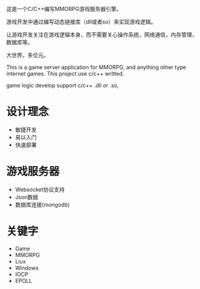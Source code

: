 
这是一个C/C++编写MMORPG游戏服务器引擎。

游戏开发中通过编写动态链接库（dll或者so）来实现游戏逻辑。

让游戏开发关注在游戏逻辑本身，而不需要关心操作系统，网络通信，内存管理，数据库等。

大世界，多位元。

This is a game server application for MMORPG,
and anything other type internet games.
This project use c/c++ writted.

game logic develop support c/c++ .dll or .so,

# 设计理念
   - 敏捷开发
   - 易以入门
   - 快速部署

# 游戏服务器
  - Websocket协议支持
  - Json数据
  - 数据库连接(mongodb)
  
# 关键字
  - Game  
  - MMORPG
  - Liux
  - Windows
  - IOCP
  - EPOLL


